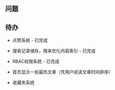 ## 问题

## 待办

- 点赞系统 - 已完成
- 搜索记录储存，用来优化内容索引 - 已完成
- RBAC权限系统 - 已完成

- 首页显示一些最热文章（凭用户阅读文章时间排序）
- 收藏夹系统
